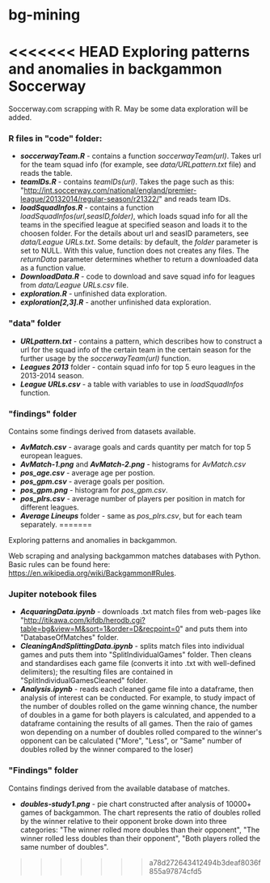 # bg-mining
<<<<<<< HEAD
Exploring patterns and anomalies in backgammon
Soccerway
=========

Soccerway.com scrapping with R. May be some data exploration will be added.

### R files in "code" folder:
* ***soccerwayTeam.R*** - contains a function *soccerwayTeam(url)*. Takes url for the team squad info (for example, 
 see *data/URLpattern.txt* file) and reads the table.
* ***teamIDs.R*** - contains *teamIDs(url)*. Takes the page such as this: 
"http://int.soccerway.com/national/england/premier-league/20132014/regular-season/r21322/" and reads team IDs.
* ***loadSquadInfos.R*** - contains a function *loadSquadInfos(url,seasID,folder)*, which loads squad info for all the teams in the specified league at specified season and loads it to the choosen folder. For the details about url and seasID parameters, see *data/League URLs.txt*. 
Some details: by default, the *folder* parameter is set to NULL. With this value, function does not creates           any files. The *returnData* parameter determines whether to return a downloaded data as a function value.
* ***DownloadData.R*** - code to download and save squad info for leagues from *data/League URLs.csv* file.
* ***exploration.R*** - unfinished data exploration.
* ***exploration[2,3].R*** - another unfinished data exploration.

### "data" folder

* ***URLpattern.txt*** - contains a pattern, which describes how to construct a url for the squad info of the certain team 
in the certain season for the further usage by the *soccerwayTeam(url)* function.
* ***Leagues 2013*** folder - contain squad info for top 5 euro leagues in the 2013-2014 season.
* ***League URLs.csv*** - a table with variables to use in *loadSquadInfos* function.
 
### "findings" folder
Contains some findings derived from datasets available.

* ***AvMatch.csv*** - avarage goals and cards quantity per match for top 5 european leagues.
* ***AvMatch-1.png*** and ***AvMatch-2.png*** - histograms for *AvMatch.csv*
* ***pos_age.csv*** - average age per postion.
* ***pos_gpm.csv*** - average goals per position.
* ***pos_gpm.png*** - histogram for *pos_gpm.csv*.
* ***pos_plrs.csv*** - average number of players per position in match for different leagues.
* ***Average Lineups*** folder - same as *pos_plrs.csv*, but for each team separately.
=======

Exploring patterns and anomalies in backgammon.

Web scraping and analysing backgammon matches databases with Python. Basic rules can be found here: https://en.wikipedia.org/wiki/Backgammon#Rules.

### Jupiter notebook files
* ***AcquaringData.ipynb*** - downloads .txt match files from web-pages like "http://itikawa.com/kifdb/herodb.cgi?table=bg&view=M&sort=1&order=D&recpoint=0" and puts them into "DatabaseOfMatches" folder.
* ***CleaningAndSplittingData.ipynb*** - splits match files into individual games and puts them into "SplitIndividualGames" folder. Then cleans and standardises each game file (converts it into .txt with well-defined delimiters); the resulting files are contained in "SplitIndividualGamesCleaned" folder.
* ***Analysis.ipynb*** - reads each cleaned game file into a dataframe, then analysis of interest can be conducted. For example, to study impact of the number of doubles rolled on the game winning chance, the number of doubles in a game for both players is calculated, and appended to a dataframe containing the results of all games. Then the raio of games won depending on a number of doubles rolled compared to the winner's opponent can be calculated ("More", "Less", or "Same" number of doubles rolled by the winner compared to the loser)

### "Findings" folder
Contains findings derived from the available database of matches.

* ***doubles-study1.png*** - pie chart constructed after analysis of 10000+ games of backgammon. The chart represents the ratio of doubles rolled by the winner relative to their opponent broke down into three categories: "The winner rolled more doubles than their opponent", "The winner rolled less doubles than their opponent", "Both players rolled the same number of doubles".
>>>>>>> a78d272643412494b3deaf8036f855a97874cfd5

